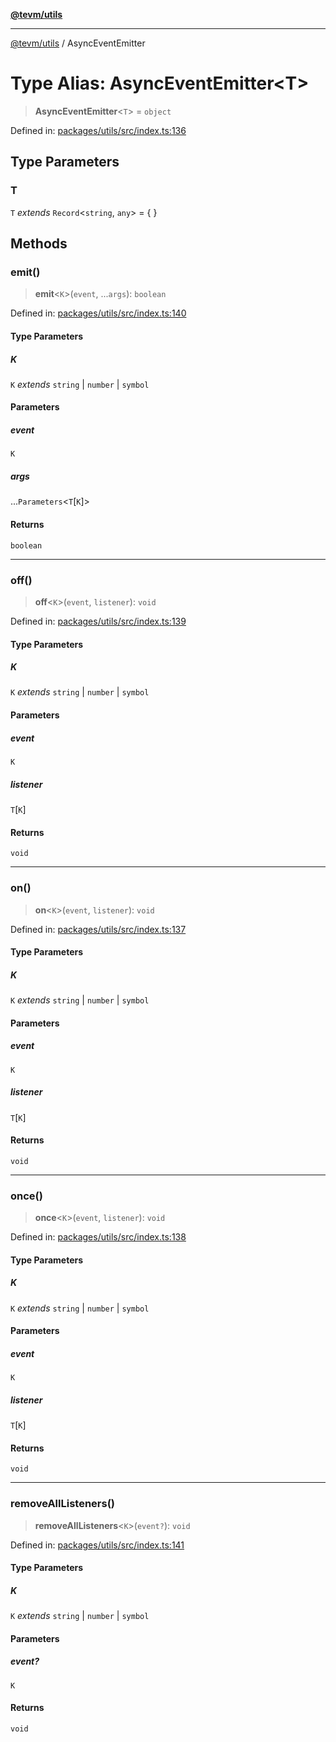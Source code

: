 [**@tevm/utils**](../README.md)

***

[@tevm/utils](../globals.md) / AsyncEventEmitter

# Type Alias: AsyncEventEmitter\<T\>

> **AsyncEventEmitter**\<`T`\> = `object`

Defined in: [packages/utils/src/index.ts:136](https://github.com/evmts/compiler/blob/main/packages/utils/src/index.ts#L136)

## Type Parameters

### T

`T` *extends* `Record`\<`string`, `any`\> = \{ \}

## Methods

### emit()

> **emit**\<`K`\>(`event`, ...`args`): `boolean`

Defined in: [packages/utils/src/index.ts:140](https://github.com/evmts/compiler/blob/main/packages/utils/src/index.ts#L140)

#### Type Parameters

##### K

`K` *extends* `string` \| `number` \| `symbol`

#### Parameters

##### event

`K`

##### args

...`Parameters`\<`T`\[`K`\]\>

#### Returns

`boolean`

***

### off()

> **off**\<`K`\>(`event`, `listener`): `void`

Defined in: [packages/utils/src/index.ts:139](https://github.com/evmts/compiler/blob/main/packages/utils/src/index.ts#L139)

#### Type Parameters

##### K

`K` *extends* `string` \| `number` \| `symbol`

#### Parameters

##### event

`K`

##### listener

`T`\[`K`\]

#### Returns

`void`

***

### on()

> **on**\<`K`\>(`event`, `listener`): `void`

Defined in: [packages/utils/src/index.ts:137](https://github.com/evmts/compiler/blob/main/packages/utils/src/index.ts#L137)

#### Type Parameters

##### K

`K` *extends* `string` \| `number` \| `symbol`

#### Parameters

##### event

`K`

##### listener

`T`\[`K`\]

#### Returns

`void`

***

### once()

> **once**\<`K`\>(`event`, `listener`): `void`

Defined in: [packages/utils/src/index.ts:138](https://github.com/evmts/compiler/blob/main/packages/utils/src/index.ts#L138)

#### Type Parameters

##### K

`K` *extends* `string` \| `number` \| `symbol`

#### Parameters

##### event

`K`

##### listener

`T`\[`K`\]

#### Returns

`void`

***

### removeAllListeners()

> **removeAllListeners**\<`K`\>(`event?`): `void`

Defined in: [packages/utils/src/index.ts:141](https://github.com/evmts/compiler/blob/main/packages/utils/src/index.ts#L141)

#### Type Parameters

##### K

`K` *extends* `string` \| `number` \| `symbol`

#### Parameters

##### event?

`K`

#### Returns

`void`
